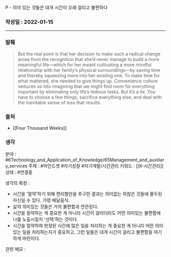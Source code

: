 P - 의미 있는 것들은 대개 시간이 오래 걸리고 불편하다

### 작성일 : 2022-01-15 
----
### 발췌
>But the real point is that her decision to make such a radical change arose from the recognition that she’d never manage to build a more meaningful life—which for her meant cultivating a more mindful relationship with her family’s physical surroundings—by saving time and thereby squeezing more into her existing one. To make time for what mattered, she needed to give things up. Convenience culture seduces us into imagining that we might find room for everything important by eliminating only life’s tedious tasks. But it’s a lie. You have to choose a few things, sacrifice everything else, and deal with the inevitable sense of loss that results.
### 출처
- [[Four Thousand Weeks]]

### 생각

분야 : #6Technology_and_Application_of_Knowledge/65Management_and_auxiliary_services
주제 : #마인드셋 #자기성찰 #자기계발/시간관리 
키워드 : [[K-시간관리]]
상태 : #연결중

생각의 확장 :
- 시간을 '절약'하기 위해 편리함만을 추구한 결과는 의미없는 하찮은 것들에 몰두된 자신일 수 있다. 가령 배달음식.
- 삶의 의미있는 것들은 거의 불편함과 연관된다.
- 시간을 절약하는 게 중요한 게 아니라 시간이 걸리더라도 어떤 의미있는 불편함에 나를 노출시킬지 '선택'하는 것이다. 
- 시간을 절약하여 한정된 시간에 많은 일을 처리하는 게 중요한 게 아니라 어떤 의미있는 일을 처리하는지가 중요하고, 그런 일들은 대개 시간이 걸리고 불편함을 야기하게 마련이다.

관련 메모 : 

